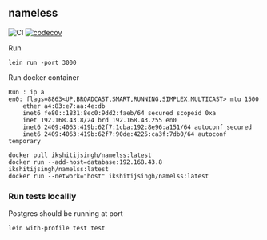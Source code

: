 ## nameless
![CI](https://github.com/singhkshitij/nameless/workflows/CI/badge.svg)
[![codecov](https://codecov.io/gh/singhkshitij/nameless/branch/master/graph/badge.svg?token=EFTBG8Y5UD)](https://codecov.io/gh/singhkshitij/nameless)

Run 
```shell script
lein run -port 3000
```
Run docker container
```shell script
Run : ip a
en0: flags=8863<UP,BROADCAST,SMART,RUNNING,SIMPLEX,MULTICAST> mtu 1500
	ether a4:83:e7:aa:4e:db
	inet6 fe80::1831:8ec0:9dd2:faeb/64 secured scopeid 0xa
	inet 192.168.43.8/24 brd 192.168.43.255 en0
	inet6 2409:4063:419b:62f7:1cba:192:8e96:a151/64 autoconf secured
	inet6 2409:4063:419b:62f7:90de:4225:ca3f:7db0/64 autoconf temporary
```
```shell script
docker pull ikshitijsingh/namelss:latest
docker run --add-host=database:192.168.43.8 ikshitijsingh/namelss:latest
docker run --network="host" ikshitijsingh/namelss:latest
```

### Run tests locallly
Postgres should be running at port
```shell script
lein with-profile test test
```
